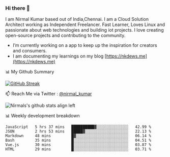 ### Hi there 👋

 I am Nirmal Kumar based out of India,Chennai. I am a Cloud Solution Architect working as Independent Freelancer. Fast Learner, Loves Linux and passionate about web technologies and building iot projects. I love creating open-source projects and contributing to the community.

- I’m currently working on a app to keep up the inspiration for creators and consumers.
- I am documenting my learnings on my blog [https://nkdews.me](https://nkdews.me)


📊 My Github Summary

[![GitHub Streak](https://github-readme-streak-stats.herokuapp.com?user=nk-gears&theme=dark&hide_border=true&date_format=M%20j%5B%2C%20Y%5D)](https://git.io/streak-stats)


📫 Reach Me via  Twitter : [@nirmal_kumar](https://twitter.com/nirmal_kumar)

![Nirmals's github stats align left](https://github-readme-stats.vercel.app/api?username=nk-gears&show_icons=true)


📊 Weekly development breakdown

<!--START_SECTION:waka-->

```text
JavaScript   5 hrs 37 mins   ██████████▓░░░░░░░░░░░░░░   42.99 %
JSON         2 hrs 53 mins   █████▓░░░░░░░░░░░░░░░░░░░   22.13 %
Markdown     48 mins         █▓░░░░░░░░░░░░░░░░░░░░░░░   06.14 %
Bash         35 mins         █░░░░░░░░░░░░░░░░░░░░░░░░   04.51 %
Vue.js       30 mins         █░░░░░░░░░░░░░░░░░░░░░░░░   03.87 %
HTML         29 mins         █░░░░░░░░░░░░░░░░░░░░░░░░   03.71 %
```

<!--END_SECTION:waka-->


